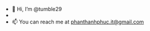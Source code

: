- 👋 Hi, I’m @tumble29
-
- 📫 You can reach me at phanthanhphuc.it@gmail.com
<!---
tumble29/tumble29 is a ✨ special ✨ repository because its `README.md` (this file) appears on your GitHub profile.
You can click the Preview link to take a look at your changes.
--->
